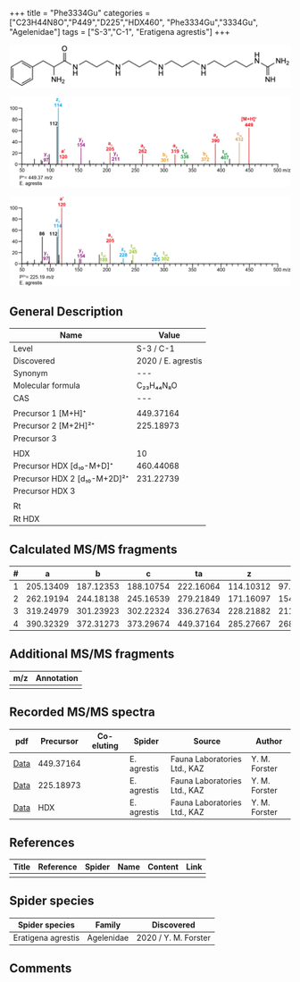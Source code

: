 +++
title = "Phe3334Gu"
categories = ["C23H44N8O","P449","D225","HDX460",
"Phe3334Gu","3334Gu",
"Agelenidae"]
tags = ["S-3","C-1",
"Eratigena agrestis"]
+++

![](/img/Phe3334Gu.png)

![](/img_MSMS/449_Phe3334Gu_Ea.png?classes=border)

![](/img_MSMS/449_Phe3334Gu_Ea_2.png?classes=border)

## General Description

| Name                       | Value              |
|----------------------------|--------------------|
| Level                      | S-3 / C-1          |
| Discovered                 | 2020 / E. agrestis |
| Synonym                    | ---                |
| Molecular formula          | C₂₃H₄₄N₈O                   |
| CAS                        | ---                |
|                            |                    |
| Precursor 1 [M+H]⁺         | 449.37164                   |
| Precursor 2 [M+2H]²⁺       | 225.18973                   |
| Precursor 3                |                    |
|                            |                    |
| HDX                        | 10                   |
| Precursor HDX   [d₁₀-M+D]⁺   | 460.44068                   |
| Precursor HDX 2 [d₁₀-M+2D]²⁺ | 231.22739                   |
| Precursor HDX 3            |                    |
|                            |                    |
| Rt                         |                    |
| Rt HDX                     |                    |

## Calculated MS/MS fragments

| # | a         | b         | c         | ta        | z         | y         | tz        |
|---|-----------|-----------|-----------|-----------|-----------|-----------|-----------|
| 1 | 205.13409 | 187.12353 | 188.10754 | 222.16064 | 114.10312 | 97.07657 | 131.12967 |
| 2 | 262.19194 | 244.18138 | 245.16539 | 279.21849 | 171.16097 | 154.13442 | 188.18752 |
| 3 | 319.24979 | 301.23923 | 302.22324 | 336.27634 | 228.21882 | 211.19227 | 245.24537 |
| 4 | 390.32329 | 372.31273 | 373.29674 | 449.37164 | 285.27667 | 268.25012 | 302.30322 |

## Additional MS/MS fragments

| m/z | Annotation |
|-----|------------|
|     |            |

## Recorded MS/MS spectra

| pdf                                             | Precursor | Co-eluting | Spider      | Source                       | Author        |
|-------------------------------------------------|-----------|------------|-------------|------------------------------|---------------|
| [Data](/pdf/E-agrestis/449_Phe3334Gu_Ea.pdf)   | 449.37164 |            | E. agrestis | Fauna Laboratories Ltd., KAZ | Y. M. Forster |
| [Data](/pdf/E-agrestis/449_Phe3334Gu_Ea_2.pdf)   | 225.18973 |            | E. agrestis | Fauna Laboratories Ltd., KAZ | Y. M. Forster |
| [Data](/pdf/E-agrestis/449_Phe3334Gu_Ea_HDX.pdf)   | HDX |            | E. agrestis | Fauna Laboratories Ltd., KAZ | Y. M. Forster |


## References

| Title | Reference | Spider | Name | Content | Link |
|-------|-----------|--------|------|---------|------|
|       |           |        |      |         |      |

## Spider species

| Spider species     | Family     | Discovered           |
|--------------------|------------|----------------------|
| Eratigena agrestis | Agelenidae | 2020 / Y. M. Forster |

## Comments